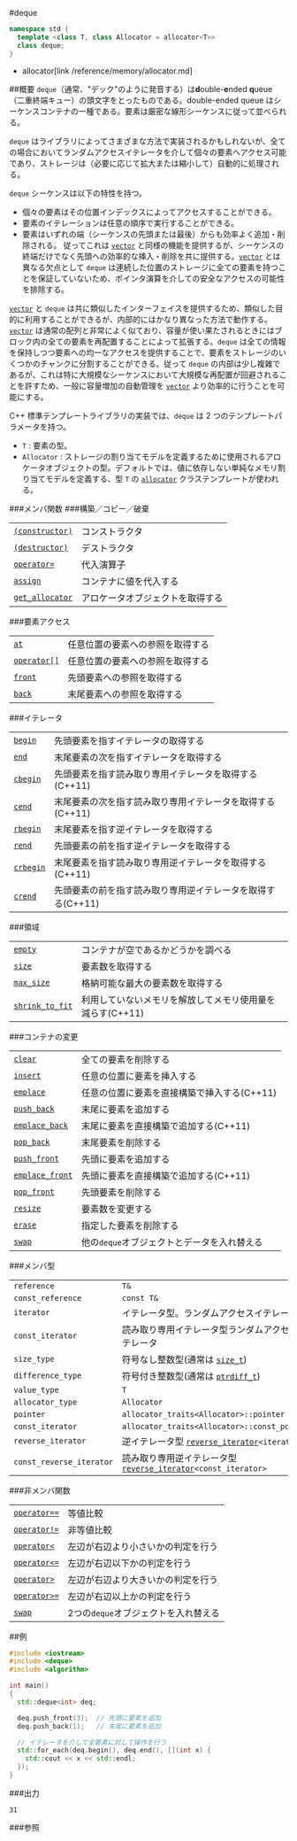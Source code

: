 #deque
```cpp
namespace std {
  template <class T, class Allocator = allocator<T>>
  class deque;
}
```
* allocator[link /reference/memory/allocator.md]

##概要
`deque`（通常、"デック"のように発音する）は<b>d</b>ouble-<b>e</b>nded <b>q</b>ueue （二重終端キュー）の頭文字をとったものである。double-ended queue はシーケンスコンテナの一種である。要素は厳密な線形シーケンスに従って並べられる。

`deque` はライブラリによってさまざまな方法で実装されるかもしれないが、全ての場合においてランダムアクセスイテレータを介して個々の要素へアクセス可能であり、ストレージは（必要に応じて拡大または縮小して）自動的に処理される。

`deque` シーケンスは以下の特性を持つ。

- 個々の要素はその位置インデックスによってアクセスすることができる。
- 要素のイテレーションは任意の順序で実行することができる。
- 要素はいずれの端（シーケンスの先頭または最後）からも効率よく追加・削除される。
従ってこれは [`vector`](/reference/vector.md) と同様の機能を提供するが、シーケンスの終端だけでなく先頭への効率的な挿入・削除を共に提供する。[`vector`](/reference/vector.md) とは異なる欠点として `deque` は連続した位置のストレージに全ての要素を持つことを保証していないため、ポインタ演算を介しての安全なアクセスの可能性を排除する。

[`vector`](/reference/vector.md) と `deque` は共に類似したインターフェイスを提供するため、類似した目的に利用することができるが、内部的にはかなり異なった方法で動作する。[`vector`](/reference/vector.md) は通常の配列と非常によく似ており、容量が使い果たされるときにはブロック内の全ての要素を再配置することによって拡張する。`deque` は全ての情報を保持しつつ要素への均一なアクセスを提供することで、要素をストレージのいくつかのチャンクに分割することができる。従って `deque` の内部は少し複雑であるが、これは特に大規模なシーケンスにおいて大規模な再配置が回避されることを許すため、一般に容量増加の自動管理を [`vector`](/reference/vector.md) より効率的に行うことを可能にする。

C++ 標準テンプレートライブラリの実装では、`deque` は 2 つのテンプレートパラメータを持つ。

- `T` : 要素の型。
- `Allocator` : ストレージの割り当てモデルを定義するために使用されるアロケータオブジェクトの型。デフォルトでは、値に依存しない単純なメモリ割り当てモデルを定義する、型 `T` の [`allocator`](/reference/memory/allocator.md) クラステンプレートが使われる。 


###メンバ関数
###構築／コピー／破棄

| | |
|---------------------------------------------------------------------------------------------------------------|--------------------------------------------------|
| [`(constructor)`](./deque/deque.md) | コンストラクタ |
| [`(destructor)`](./deque/-deque.md) | デストラクタ |
| [`operator=`](./deque/op_assign.md) | 代入演算子 |
| [`assign`](./deque/assign.md) | コンテナに値を代入する |
| [`get_allocator`](./deque/get_allocator.md) | アロケータオブジェクトを取得する |

###要素アクセス

| | |
|-----------------------------------------------------------------------------------------|--------------------------------------------------|
| [`at`](./deque/at.md) | 任意位置の要素への参照を取得する |
| [`operator[]`](./deque/op_at.md) | 任意位置の要素への参照を取得する |
| [`front`](./deque/front.md) | 先頭要素への参照を取得する |
| [`back`](./deque/back.md) | 末尾要素への参照を取得する |

###イテレータ

| | |
|---------------------------------------------------------------------------------------------------|---------------------------------------------------------------------------------------|
| [`begin`](./deque/begin.md) | 先頭要素を指すイテレータの取得する |
| [`end`](./deque/end.md) | 末尾要素の次を指すイテレータを取得する |
| [`cbegin`](./deque/cbegin.md) | 先頭要素を指す読み取り専用イテレータを取得する(C++11) |
| [`cend`](./deque/cend.md) | 末尾要素の次を指す読み取り専用イテレータを取得する(C++11) |
| [`rbegin`](./deque/rbegin.md) | 末尾要素を指す逆イテレータを取得する |
| [`rend`](./deque/rend.md) | 先頭要素の前を指す逆イテレータを取得する |
| [`crbegin`](./deque/crbegin.md) | 末尾要素を指す読み取り専用逆イテレータを取得する(C++11) |
| [`crend`](./deque/crend.md) | 先頭要素の前を指す読み取り専用逆イテレータを取得する(C++11) |

###領域

| | |
|--------------------------------------------------------------------------------------------------|------------------------------------------------------------------------------------|
| [`empty`](./deque/empty.md) | コンテナが空であるかどうかを調べる |
| [`size`](./deque/size.md) | 要素数を取得する |
| [`max_size`](./deque/max_size.md) | 格納可能な最大の要素数を取得する |
| [`shrink_to_fit`](./deque/shrink_to_fit.md) | 利用していないメモリを解放してメモリ使用量を減らす(C++11) |

###コンテナの変更

| | |
|---------------------------------------------------------------------------------------------------------------|--------------------------------------------------------------------------|
| [`clear`](./deque/clear.md) | 全ての要素を削除する |
| [`insert`](./deque/insert.md) | 任意の位置に要素を挿入する |
| [`emplace`](./deque/emplace.md) | 任意の位置に要素を直接構築で挿入する(C++11) |
| [`push_back`](./deque/push_back.md) | 末尾に要素を追加する |
| [`emplace_back`](./deque/emplace_back.md) | 末尾に要素を直接構築で追加する(C++11) |
| [`pop_back`](./deque/pop_back.md) | 末尾要素を削除する |
| [`push_front`](./deque/push_front.md) | 先頭に要素を追加する |
| [`emplace_front`](./deque/emplace_front.md) | 先頭に要素を直接構築で追加する(C++11) |
| [`pop_front`](./deque/pop_front.md) | 先頭要素を削除する |
| [`resize`](./deque/resize.md) | 要素数を変更する |
| [`erase`](./deque/erase.md) | 指定した要素を削除する |
| [`swap`](./deque/swap.md) | 他の`deque`オブジェクトとデータを入れ替える |

###メンバ型

| | |
|-------------------------------------|--------------------------------------------------------------------------------------------------------------------------------------------------------------------------------|
| `reference` | `T&` |
| `const_reference` | `const T&` |
| `iterator` | イテレータ型。ランダムアクセスイテレータ |
| `const_iterator` | 読み取り専用イテレータ型ランダムアクセスイテレータ |
| `size_type` | 符号なし整数型(通常は [`size_t`](/reference/cstddef/size_t.md)) |
| `difference_type` | 符号付き整数型(通常は [`ptrdiff_t`](/reference/cstddef/ptrdiff_t.md)) |
| `value_type` | `T` |
| `allocator_type` | `Allocator` |
| `pointer` | `allocator_traits<Allocator>::pointer` |
| `const_iterator` | `allocator_traits<Allocator>::const_pointer` |
| `reverse_iterator` | 逆イテレータ型 [`reverse_iterator`](/reference/iterator/reverse_iterator.md)`<iterator>` |
| `const_reverse_iterator` | 読み取り専用逆イテレータ型 [`reverse_iterator`](/reference/iterator/reverse_iterator.md)`<const_iterator>` |

###非メンバ関数

| | |
|---------------------------------------------------------------------------------------------------------------|---------------------------------------------------------------|
| [`operator==`](./deque/op_equal.md) | 等値比較 |
| [`operator!=`](./deque/op_not_equal.md) | 非等値比較 |
| [`operator<`](./deque/op_less.md) | 左辺が右辺より小さいかの判定を行う |
| [`operator<=`](./deque/op_less_equal.md) | 左辺が右辺以下かの判定を行う |
| [`operator>`](./deque/op_greater.md) | 左辺が右辺より大きいかの判定を行う |
| [`operator>=`](./deque/op_greater_equal.md) | 左辺が右辺以上かの判定を行う |
| [`swap`](./deque/swap_free.md) | 2つの`deque`オブジェクトを入れ替える |


##例
```cpp
#include <iostream>
#include <deque>
#include <algorithm>

int main()
{
  std::deque<int> deq;

  deq.push_front(3);  // 先頭に要素を追加
  deq.push_back(1);   // 末尾に要素を追加

  // イテレータを介して全要素に対して操作を行う
  std::for_each(deq.begin(), deq.end(), [](int x) {
    std::cout << x << std::endl;
  });
}
```

###出力
```
31
```

###参照

